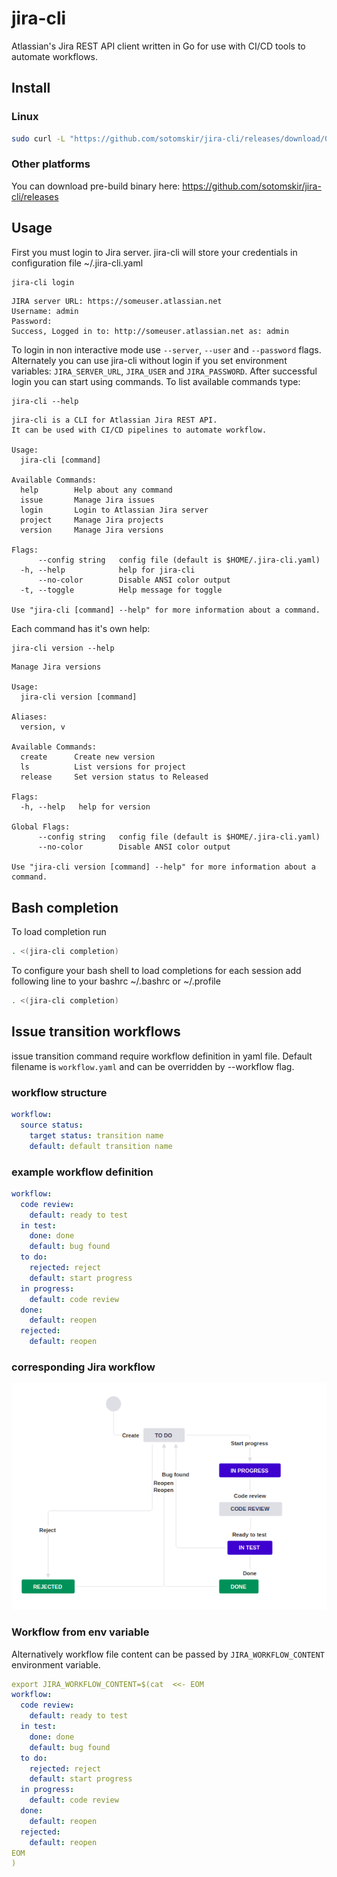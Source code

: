 # jira-cli
Atlassian's Jira REST API client written in Go for use with CI/CD tools to automate workflows.

## Install
### Linux
```bash
sudo curl -L "https://github.com/sotomskir/jira-cli/releases/download/0.5.0/jira-cli-$(uname -s)-$(uname -m)" -o /usr/local/bin/jira-cli && sudo chmod +x /usr/local/bin/jira-cli
```
### Other platforms
You can download pre-build binary here: https://github.com/sotomskir/jira-cli/releases

## Usage
First you must login to Jira server. jira-cli will store your credentials in configuration file ~/.jira-cli.yaml
```bash
jira-cli login
```

```
JIRA server URL: https://someuser.atlassian.net
Username: admin
Password: 
Success, Logged in to: http://someuser.atlassian.net as: admin
```
To login in non interactive mode use `--server`, `--user` and `--password` flags. 
Alternately you can use jira-cli without login if you set environment variables: 
`JIRA_SERVER_URL`, `JIRA_USER` and `JIRA_PASSWORD`. After successful login you can start using commands.
To list available commands type:
```
jira-cli --help
```
```
jira-cli is a CLI for Atlassian Jira REST API.
It can be used with CI/CD pipelines to automate workflow.

Usage:
  jira-cli [command]

Available Commands:
  help        Help about any command
  issue       Manage Jira issues
  login       Login to Atlassian Jira server
  project     Manage Jira projects
  version     Manage Jira versions

Flags:
      --config string   config file (default is $HOME/.jira-cli.yaml)
  -h, --help            help for jira-cli
      --no-color        Disable ANSI color output
  -t, --toggle          Help message for toggle

Use "jira-cli [command] --help" for more information about a command.
```
Each command has it's own help:
```
jira-cli version --help
```
```
Manage Jira versions

Usage:
  jira-cli version [command]

Aliases:
  version, v

Available Commands:
  create      Create new version
  ls          List versions for project
  release     Set version status to Released

Flags:
  -h, --help   help for version

Global Flags:
      --config string   config file (default is $HOME/.jira-cli.yaml)
      --no-color        Disable ANSI color output

Use "jira-cli version [command] --help" for more information about a command.
```

## Bash completion
To load completion run
```bash
. <(jira-cli completion)
```

To configure your bash shell to load completions for each session add following line to your bashrc
 ~/.bashrc or ~/.profile
```bash
. <(jira-cli completion)
```

## Issue transition workflows
issue transition command require workflow definition in yaml file. 
Default filename is `workflow.yaml` and can be overridden by --workflow flag.
### workflow structure
```yaml
workflow:
  source status:
    target status: transition name
    default: default transition name
```
### example workflow definition
```yaml
workflow:
  code review:
    default: ready to test
  in test:
    done: done
    default: bug found
  to do:
    rejected: reject
    default: start progress
  in progress:
    default: code review
  done:
    default: reopen
  rejected:
    default: reopen
```
### corresponding Jira workflow
![Alt text](docs/workflow.png?raw=true "Example Jira workflow")

### Workflow from env variable
Alternatively workflow file content can be passed by `JIRA_WORKFLOW_CONTENT` environment variable.
```yaml
export JIRA_WORKFLOW_CONTENT=$(cat  <<- EOM
workflow:
  code review:
    default: ready to test
  in test:
    done: done
    default: bug found
  to do:
    rejected: reject
    default: start progress
  in progress:
    default: code review
  done:
    default: reopen
  rejected:
    default: reopen
EOM
)
```
